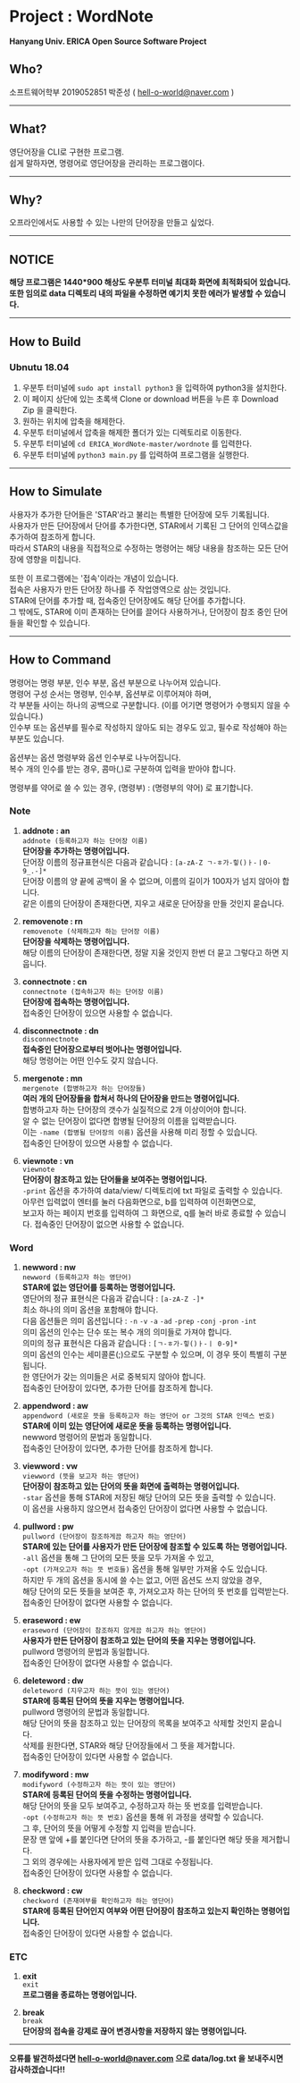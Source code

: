 # Project : WordNote  
  
**Hanyang Univ. ERICA Open Source Software Project**   

## Who?
소프트웨어학부 2019052851 박준성  ( hell-o-world@naver.com )

---
## What?  
영단어장을 CLI로 구현한 프로그램.  
쉽게 말하자면, 명령어로 영단어장을 관리하는 프로그램이다.

---
## Why?  
오프라인에서도 사용할 수 있는 나만의 단어장을 만들고 싶었다.

---
## NOTICE  
**해당 프로그램은 1440*900 해상도 우분투 터미널 최대화 화면에 최적화되어 있습니다.**   
**또한 임의로 data 디렉토리 내의 파일을 수정하면 예기치 못한 에러가 발생할 수 있습니다.**  

---
## How to Build 

### Ubnutu 18.04
1. 우분투 터미널에  `sudo apt install python3` 을 입력하여 python3을 설치한다.
2. 이 페이지 상단에 있는 초록색 Clone or download 버튼을 누른 후 Download Zip 을 클릭한다.
3. 원하는 위치에 압축을 해제한다.
4. 우분투 터미널에서 압축을 해제한 폴더가 있는 디렉토리로 이동한다.
5. 우분투 터미널에 `cd ERICA_WordNote-master/wordnote` 를 입력한다.
6. 우분투 터미널에 `python3 main.py` 를 입력하여 프로그램을 실행한다.

---
## How to Simulate 
사용자가 추가한 단어들은 'STAR'라고 불리는 특별한 단어장에 모두 기록됩니다.  
사용자가 만든 단어장에서 단어를 추가한다면, STAR에서 기록된 그 단어의 인덱스값을 추가하여 참조하게 합니다.  
따라서 STAR의 내용을 직접적으로 수정하는 명령어는 해당 내용을 참조하는 모든 단어장에 영향을 미칩니다. 

또한 이 프로그램에는 '접속'이라는 개념이 있습니다.  
접속은 사용자가 만든 단어장 하나를 주 작업영역으로 삼는 것입니다.  
STAR에 단어를 추가할 때, 접속중인 단어장에도 해당 단어를 추가합니다.  
그 밖에도, STAR에 이미 존재하는 단어를 끌어다 사용하거나, 단어장이 참조 중인 단어들을 확인할 수 있습니다.

---
## How to Command

명령어는 명령 부분, 인수 부분, 옵션 부분으로 나누어져 있습니다.  
명령어 구성 순서는 명령부, 인수부, 옵션부로 이루어져야 하며,  
각 부분들 사이는 하나의 공백으로 구분합니다. (이를 어기면 명령어가 수행되지 않을 수 있습니다.)   
인수부 또는 옵션부를 필수로 작성하지 않아도 되는 경우도 있고, 필수로 작성해야 하는 부분도 있습니다.  

옵션부는 옵션 명령부와 옵션 인수부로 나누어집니다.  
복수 개의 인수를 받는 경우, 콤마(,)로 구분하여 입력을 받아야 합니다.  

명령부를 약어로 쓸 수 있는 경우, (명령부) : (명령부의 약어) 로 표기합니다.  

### Note
1. **addnote : an**  
`addnote (등록하고자 하는 단어장 이름)`  
**단어장을 추가하는 명령어입니다.**  
단어장 이름의 정규표현식은 다음과 같습니다 : `[a-zA-Z ㄱ-ㅎ가-힣()ㅏ-ㅣ0-9_.-]*`  
단어장 이름의 양 끝에 공백이 올 수 없으며, 이름의 길이가 100자가 넘지 않아야 합니다.  
같은 이름의 단어장이 존재한다면, 지우고 새로운 단어장을 만들 것인지 묻습니다.  
  
2. **removenote : rn**    
`removenote (삭제하고자 하는 단어장 이름)`  
**단어장을 삭제하는 명령어입니다.**  
해당 이름의 단어장이 존재한다면, 정말 지울 것인지 한번 더 묻고 그렇다고 하면 지웁니다.  
  
3. **connectnote : cn**   
`connectnote (접속하고자 하는 단어장 이름)`  
**단어장에 접속하는 명령어입니다.**    
접속중인 단어장이 있으면 사용할 수 없습니다.  
  
4. **disconnectnote : dn**  
`disconnectnote`  
**접속중인 단어장으로부터 벗어나는 명령어입니다.**  
해당 명령어는 어떤 인수도 갖지 않습니다.  

5. **mergenote : mn**  
`mergenote (합병하고자 하는 단어장들)`  
**여러 개의 단어장들을 합쳐서 하나의 단어장을 만드는 명령어입니다.**  
합병하고자 하는 단어장의 갯수가 실질적으로 2개 이상이어야 합니다.  
알 수 없는 단어장이 없다면 합병될 단어장의 이름을 입력받습니다.  
이는 `-name (합병될 단어장의 이름)` 옵션을 사용해 미리 정할 수 있습니다.     
접속중인 단어장이 있으면 사용할 수 없습니다.   
  
6. **viewnote : vn**  
`viewnote`  
**단어장이 참조하고 있는 단어들을 보여주는 명령어입니다.**  
`-print` 옵션을 추가하여 data/view/ 디렉토리에 txt 파일로 출력할 수 있습니다.  
아무런 입력없이 엔터를 눌러 다음화면으로, b를 입력하여 이전화면으로,  
보고자 하는 페이지 번호를 입력하여 그 화면으로, q를 눌러 바로 종료할 수 있습니다.
접속중인 단어장이 없으면 사용할 수 없습니다.  
  
### Word  
1. **newword : nw**  
`newword (등록하고자 하는 영단어)`  
**STAR에 없는 영단어를 등록하는 명령어입니다.**   
영단어의 정규 표현식은 다음과 같습니다 : `[a-zA-Z -]*`  
최소 하나의 의미 옵션을 포함해야 합니다.  
다음 옵션들은 의미 옵션입니다 : `-n` `-v` `-a` `-ad` `-prep` `-conj` `-pron` `-int`  
의미 옵션의 인수는 단수 또는 복수 개의 의미들로 가져야 합니다.  
의미의 정규 표현식은 다음과 같습니다 : `[ㄱ-ㅎ가-힣()ㅏ-ㅣ 0-9]*`  
의미 옵션의 인수는 세미콜론(;)으로도 구분할 수 있으며, 이 경우 뜻이 특별히 구분됩니다.  
한 영단어가 갖는 의미들은 서로 중복되지 않아야 합니다.  
접속중인 단어장이 있다면, 추가한 단어를 참조하게 합니다.
  
2. **appendword : aw**  
`appendword (새로운 뜻을 등록하고자 하는 영단어 or 그것의 STAR 인덱스 번호)`  
**STAR에 이미 있는 영단어에 새로운 뜻을 등록하는 명령어입니다.**   
newword 명령어의 문법과 동일합니다.  
접속중인 단어장이 있다면, 추가한 단어를 참조하게 합니다.  
  
3. **viewword : vw**  
`viewword (뜻을 보고자 하는 영단어)`  
**단어장이 참조하고 있는 단어의 뜻을 화면에 출력하는 명령어입니다.**  
`-star` 옵션을 통해 STAR에 저장된 해당 단어의 모든 뜻을 출력할 수 있습니다.  
이 옵션을 사용하지 않으면서 접속중인 단어장이 없다면 사용할 수 없습니다.  
  
4. **pullword : pw**  
`pullword (단어장이 참조하게끔 하고자 하는 영단어)`  
**STAR에 있는 단어를 사용자가 만든 단어장에 참조할 수 있도록 하는 명령어입니다.**  
`-all` 옵션을 통해 그 단어의 모든 뜻을 모두 가져올 수 있고,  
`-opt (가져오고자 하는 뜻 번호들)` 옵션을 통해 일부만 가져올 수도 있습니다.  
하지만 두 개의 옵션을 동시에 쓸 수는 없고, 어떤 옵션도 쓰지 않았을 경우,  
해당 단어의 모든 뜻들을 보여준 후, 가져오고자 하는 단어의 뜻 번호를 입력받는다.  
접속중인 단어장이 없다면 사용할 수 없습니다.  
  
5. **eraseword : ew**  
`eraseword (단어장이 참조하지 않게끔 하고자 하는 영단어)`  
**사용자가 만든 단어장이 참조하고 있는 단어의 뜻을 지우는 명령어입니다.**  
pullword 명령어의 문법과 동일합니다.  
접속중인 단어장이 없다면 사용할 수 없습니다.  
  
6. **deleteword : dw**  
`deleteword (지우고자 하는 뜻이 있는 영단어)`  
**STAR에 등록된 단어의 뜻을 지우는 명령어입니다.**  
pullword 명령어의 문법과 동일합니다.  
해당 단어의 뜻을 참조하고 있는 단어장의 목록을 보여주고 삭제할 것인지 묻습니다.  
삭제를 원한다면, STAR와 해당 단어장들에서 그 뜻을 제거합니다.  
접속중인 단어장이 있다면 사용할 수 없습니다.  

7. **modifyword : mw**  
`modifyword (수정하고자 하는 뜻이 있는 영단어)`  
**STAR에 등록된 단어의 뜻을 수정하는 명령어입니다.**  
해당 단어의 뜻을 모두 보여주고, 수정하고자 하는 뜻 번호를 입력받습니다.  
`-opt (수정하고자 하는 뜻 번호)` 옵션을 통해 위 과정을 생략할 수 있습니다.  
그 후, 단어의 뜻을 어떻게 수정할 지 입력을 받습니다.  
문장 맨 앞에 +를 붙인다면 단어의 뜻을 추가하고, -를 붙인다면 해당 뜻을 제거합니다.  
그 외의 경우에는 사용자에게 받은 입력 그대로 수정됩니다.    
접속중인 단어장이 있다면 사용할 수 없습니다.   

8. **checkword : cw**    
`checkword (존재여부를 확인하고자 하는 영단어)`   
**STAR에 등록된 단어인지 여부와 어떤 단어장이 참조하고 있는지 확인하는 명령어입니다.**  
접속중인 단어장이 있다면 사용할 수 없습니다.  
   
### ETC  
1. **exit**   
`exit`  
**프로그램을 종료하는 명령어입니다.**
  
2. **break**  
`break`  
**단어장의 접속을 강제로 끊어 변경사항을 저장하지 않는 명령어입니다.**  

---

**오류를 발견하셨다면 hell-o-world@naver.com 으로 data/log.txt 을 보내주시면 감사하겠습니다!!**